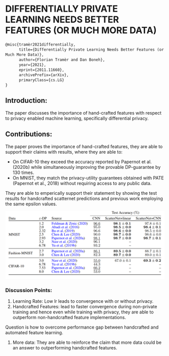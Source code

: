 # DIFFERENTIALLY PRIVATE LEARNING NEEDS BETTER FEATURES (OR MUCH MORE DATA)

```console
@misc{tramèr2021differentially,
      title={Differentially Private Learning Needs Better Features (or Much More Data)}, 
      author={Florian Tramèr and Dan Boneh},
      year={2021},
      eprint={2011.11660},
      archivePrefix={arXiv},
      primaryClass={cs.LG}
}
```

## Introduction:

The paper discusses the importance of hand-crafted features with respect to privacy enabled machine learning, specifically differential privacy. 

## Contributions:

The paper proves the importance of hand-crafted features, they are able to support their claims with results, where they are able to:

* On CIFAR-10 they exceed the accuracy reported by Papernot et al. (2020b) while simultaneously improving the provable DP-guarantee by 130 times.
* On MNIST, they match the privacy-utility guarantees obtained with PATE (Papernot et al., 2018) without requiring access to any public data.

They are able to emperically support their statement by showing the test results for handcrafted scatternet predictions and previous work employing the same epsilon values.

![Image 1](./images/img1.PNG)

### Discussion Points:

1. Learning Rate: Low lr leads to convergence with or without privacy.
2. Handcrafted Features: lead to faster convergence during non-private training and hence even while training with privacy, they are able to outperform non-handcrafted feature implementations.

Question is how to overcome performance gap between handcrafted and automated feature learning.

1. More data: They are able to reinforce the claim that more data could be an answer to outperforming handcrafted features. 
